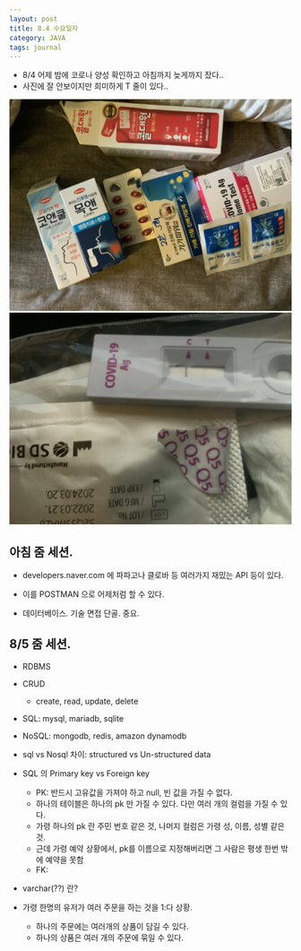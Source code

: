 ```yaml
---
layout: post
title: 8.4 수요일자
category: JAVA
tags: journal
---
```


- 8/4 어제 밤에 코로나 양성 확인하고 아침까지 늦게까지 잤다..
- 사진에 잘 안보이지만 희미하게 T 줄이 있다..

![corona1](../../../img/220804_corona1.jpg)
![corona2](../../../img/220804_corona2.jpg)

## 아침 줌 세션.

- developers.naver.com 에 파파고나 클로바 등 여러가지 재밌는  API 등이 있다.

- 이를 POSTMAN 으로 어제처럼 할 수 있다.

- 데이터베이스. 기술 면접 단골. 중요.

## 8/5 줌 세션.

- RDBMS

- CRUD
    - create, read, update, delete

- SQL: mysql, mariadb, sqlite

- NoSQL: mongodb, redis, amazon dynamodb

- sql vs Nosql 차이: structured vs Un-structured data

- SQL 의 Primary key vs Foreign key 
    - PK: 반드시 고유값을 가져야 하고 null, 빈 값을 가질 수 없다.
    - 하나의 테이블은 하나의 pk 만 가질 수 있다. 다만 여러 개의 컬럼을 가질 수 있다.
    - 가령 하나의 pk 란 주민 번호 같은 것, 나머지 컬럼은 가령 성, 이름, 성별 같은 것.
    - 근데 가령 예약 상황에서, pk를 이름으로 지정해버리면 그 사람은 평생 한번 밖에 예약을 못함
    - FK: 

- varchar(??) 란?

- 가령 한명의 유저가 여러 주문을 하는 것을 1:다 상황.
    - 하나의 주문에는 여러개의 상품이 담길 수 있다.
    - 하나의 상품은 여러 개의 주문에 묶일 수 있다.


